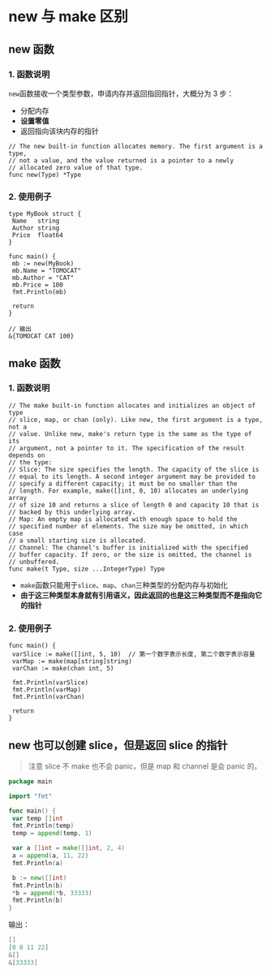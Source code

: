 # new 与 make 区别

## new 函数

### 1. 函数说明

`new`函数接收一个类型参数，申请内存并返回指回指针，大概分为 3 步：

- 分配内存
- **设置零值**
- 返回指向该块内存的指针

```
// The new built-in function allocates memory. The first argument is a type,
// not a value, and the value returned is a pointer to a newly
// allocated zero value of that type.
func new(Type) *Type
```

### 2. 使用例子

```
type MyBook struct {
 Name   string
 Author string
 Price  float64
}

func main() {
 mb := new(MyBook)
 mb.Name = "TOMOCAT"
 mb.Author = "CAT"
 mb.Price = 100
 fmt.Println(mb)

 return
}

// 输出
&{TOMOCAT CAT 100}
```

## make 函数

### 1. 函数说明

```
// The make built-in function allocates and initializes an object of type
// slice, map, or chan (only). Like new, the first argument is a type, not a
// value. Unlike new, make's return type is the same as the type of its
// argument, not a pointer to it. The specification of the result depends on
// the type:
// Slice: The size specifies the length. The capacity of the slice is
// equal to its length. A second integer argument may be provided to
// specify a different capacity; it must be no smaller than the
// length. For example, make([]int, 0, 10) allocates an underlying array
// of size 10 and returns a slice of length 0 and capacity 10 that is
// backed by this underlying array.
// Map: An empty map is allocated with enough space to hold the
// specified number of elements. The size may be omitted, in which case
// a small starting size is allocated.
// Channel: The channel's buffer is initialized with the specified
// buffer capacity. If zero, or the size is omitted, the channel is
// unbuffered.
func make(t Type, size ...IntegerType) Type
```

- `make`函数只能用于`slice`、`map`、`chan`三种类型的分配内存与初始化
- **由于这三种类型本身就有引用语义，因此返回的也是这三种类型而不是指向它的指针**

### 2. 使用例子

```
func main() {
 varSlice := make([]int, 5, 10)  // 第一个数字表示长度, 第二个数字表示容量
 varMap := make(map[string]string)
 varChan := make(chan int, 5)

 fmt.Println(varSlice)
 fmt.Println(varMap)
 fmt.Println(varChan)

 return
}
```

## new 也可以创建 slice，但是返回 slice 的指针

> 注意 slice 不 make 也不会 panic，但是 map 和 channel 是会 panic 的。

```go
package main

import "fmt"

func main() {
 var temp []int
 fmt.Println(temp)
 temp = append(temp, 1)

 var a []int = make([]int, 2, 4)
 a = append(a, 11, 22)
 fmt.Println(a)

 b := new([]int)
 fmt.Println(b)
 *b = append(*b, 33333)
 fmt.Println(b)
}
```

输出：

```go
[]
[0 0 11 22]
&[]
&[33333]
```
